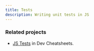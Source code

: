 ```yaml
---
title: Tests
description: Writing unit tests in JS
---
```


### Related projects

- [JS Tests](https://michaelcurrin.github.io/dev-cheatsheets/cheatsheets/javascript/general/tests.html) in Dev Cheatsheets.
